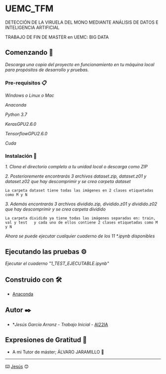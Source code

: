 # UEMC_TFM
DETECCIÓN DE LA VIRUELA DEL MONO MEDIANTE ANÁLISIS DE DATOS E INTELIGENCIA ARTIFICIAL

TRABAJO DE FIN DE MASTER en UEMC:  BIG DATA

## Comenzando 🚀

_Descarga una copia del proyecto en funcionamiento en tu máquina local para propósitos de desarrollo y pruebas._


### Pre-requisitos 📋

_Windows o Linux o Mac_

_Anaconda_

_Python 3.7_

_KerasGPU2.6.0_

_TensorflowGPU2.6.0_

_Cuda_


### Instalación 🔧

_1. Clona el directorio completo a tu unidad local o descarga como ZIP_

_2. Posterioremente encontrarás 3 archivos dataset.zip, dataset.z01 y dataset.z02 que hay descomprimir y se crea carpeta dataset_
```
La carpeta dataset tiene todas las imágenes en 2 clases etiquetadas como M y N
```

_3. Además encontrarás 3 archivos dividido.zip, dividido.z01 y dividido.z02 que hay descomprimir y se crea carpeta dividido_
```
La carpeta dividido ya tiene todas las imágenes separadas en: train, val y test   y cada uno de ellos contiene 2 clases etiquetadas como M y N
```

_Ahora se puede ejecutar cualquier cuaderno de los 11 *.ipynb disponibles_

## Ejecutando las pruebas ⚙️

_Ejecutar el cuaderno "1_TEST_EJECUTABLE.ipynb"_


## Construido con 🛠️


* [Anaconda](https://www.anaconda.com/) 


## Autor ✒️


* **Jesús García Arranz* - *Trabajo Inicial* - [AI22IA](https://github.com/AI21IA)


## Expresiones de Gratitud 🎁

* A mi Tutor de máster;  ÁLVARO JARAMILLO 📢
---
⌨️  [Jesús](https://github.com/AI21IA) 😊
